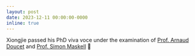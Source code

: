 ```yaml
---
layout: post
date: 2023-12-11 00:00:00-0000
inline: true
---
```


Xiongjie passed his PhD viva voce under the examination of [Prof. Arnaud Doucet](https://scholar.google.co.uk/citations?user=W4SZGV8AAAAJ&hl=en) and [Prof. Simon Maskell](https://scholar.google.co.uk/citations?user=p1OtmlsAAAAJ&hl=en&oi=ao) 🎉
